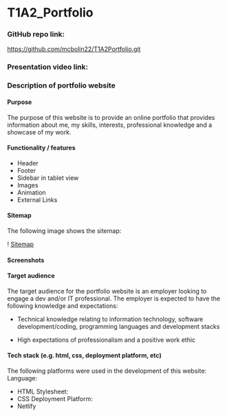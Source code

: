 # T1A2_Portfolio

### GitHub repo link:
https://github.com/mcbolin22/T1A2Portfolio.git

### Presentation video link:


### Description of portfolio website
#### Purpose 
The purpose of this website is to provide an online portfolio that provides information about me, my skills, interests, professional knowledge and a showcase of my work.

#### Functionality / features
- Header
- Footer
- Sidebar in tablet view
- Images
- Animation
- External Links

#### Sitemap
The following image shows the sitemap:

! [Sitemap](./ppt/images/Sitemap.png)

#### Screenshots


#### Target audience
The target audience for the portfolio website is an employer looking to engage a dev and/or IT professional. The employer is expected to have the following knowledge and expectations:

- Technical knowledge relating to information technology, software development/coding, programming languages and development stacks

- High expectations of professionalism and a positive work ethic

#### Tech stack (e.g. html, css, deployment platform, etc)
The following platforms were used in the development of this website:
Language:
- HTML
Stylesheet:
- CSS
Deployment Platform:
- Netlify